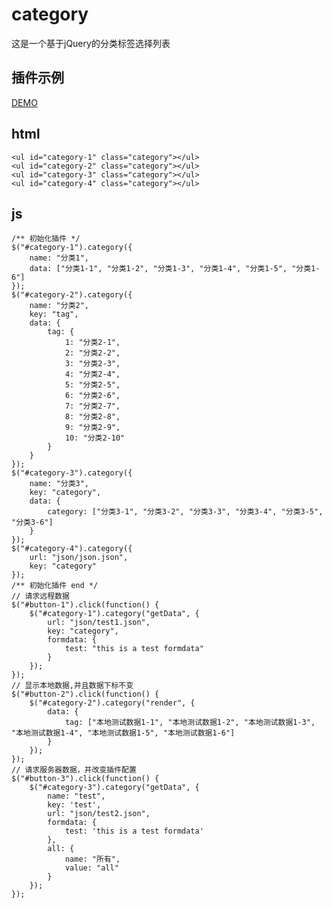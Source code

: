 # category
这是一个基于jQuery的分类标签选择列表
## 插件示例
[DEMO](https://nashaofu.github.io/category/demo/)
## html
	<ul id="category-1" class="category"></ul>
	<ul id="category-2" class="category"></ul>
	<ul id="category-3" class="category"></ul>
	<ul id="category-4" class="category"></ul>
## js
	/** 初始化插件 */
	$("#category-1").category({
	    name: "分类1",
	    data: ["分类1-1", "分类1-2", "分类1-3", "分类1-4", "分类1-5", "分类1-6"]
	});
	$("#category-2").category({
	    name: "分类2",
	    key: "tag",
	    data: {
	        tag: {
	            1: "分类2-1",
	            2: "分类2-2",
	            3: "分类2-3",
	            4: "分类2-4",
	            5: "分类2-5",
	            6: "分类2-6",
	            7: "分类2-7",
	            8: "分类2-8",
	            9: "分类2-9",
	            10: "分类2-10"
	        }
	    }
	});
	$("#category-3").category({
	    name: "分类3",
	    key: "category",
	    data: {
	        category: ["分类3-1", "分类3-2", "分类3-3", "分类3-4", "分类3-5", "分类3-6"]
	    }
	});
	$("#category-4").category({
	    url: "json/json.json",
	    key: "category"
	});
	/** 初始化插件 end */
	// 请求远程数据
	$("#button-1").click(function() {
	    $("#category-1").category("getData", {
	        url: "json/test1.json",
	        key: "category",
	        formdata: {
	            test: "this is a test formdata"
	        }
	    });
	});
	// 显示本地数据,并且数据下标不变
	$("#button-2").click(function() {
	    $("#category-2").category("render", {
	        data: {
	            tag: ["本地测试数据1-1", "本地测试数据1-2", "本地测试数据1-3", "本地测试数据1-4", "本地测试数据1-5", "本地测试数据1-6"]
	        }
	    });
	});
	// 请求服务器数据，并改变插件配置
	$("#button-3").click(function() {
	    $("#category-3").category("getData", {
	        name: "test",
	        key: 'test',
	        url: "json/test2.json",
	        formdata: {
	            test: 'this is a test formdata'
	        },
	        all: {
	            name: "所有",
	            value: "all"
	        }
	    });
	});
